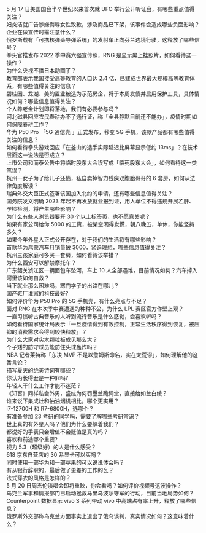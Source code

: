 5 月 17 日美国国会半个世纪以来首次就 UFO 举行公开听证会，有哪些重点值得关注？  
妇炎洁就广告涉嫌侮辱女性致歉，涉及商品已下架，该事件会造成哪些负面影响？企业在做宣传时需注意什么？  
俄罗斯载有「可携核弹头导弹系统」的发射车正向芬兰边境行驶，这释放了哪些信号？  
拳头官推发布 2022 季中赛六强宣传照，RNG 是显示屏上挂照片，如何看待这一操作？  
为什么央视不播日本动画了？  
教育部表示我国接受高等教育的人口达 2.4 亿，已建成世界最大规模高等教育体系，有哪些值得关注的信息？  
碧桂园、龙湖、美的置业被选为示范房企，将于本周发债并启用保护工具，具体情况如何？哪些信息值得关注？  
个人养老金计划即将落地，我们有必要参与吗？  
河北磁县回应农民春耕办不了通行证，称「全县静默目前还不能办」，疫情时期如何保障春耕工作？  
华为 P50 Pro 「5G 通信壳 」正式发布，秒变 5G 手机，该款产品都有哪些值得关注的信息？  
如何看待拳头游戏回应「在釜山的选手实际延迟比屏幕显示低约 13ms」？在技术层面这一说法是否成立？  
上市公司和而泰公告中将临时股东大会误写成「临死股东大会」，如何看待这一类笔误？  
杭州一女子为了给儿子还债，私自卖掉智力残疾双胞胎哥哥的 6 套房，如何从法律角度解读？  
瑞典外交大臣正式签署该国加入北约的申请，还有哪些信息值得关注？  
国务院发文明确 2023 年起不再发放就业报到证，用人单位不得违规开展乙肝、孕检检测，将产生哪些影响？  
为什么有些人浏览器要开 30 个以上标签页，也不愿意关呢？  
如果有家公司给你 5000 的工资，被架空闲得发慌，朝八晚五，单休，你能坚持多久？  
如果今年外星人正式公开存在，对于我们的生活将有哪些影响？  
首款华为鸿蒙汽车月销量破 3000，紧追理想，哪些信息值得关注？  
杭州三孩家庭可多买一套房，如何看待该举措？  
为什么西安可以解禁摩托车？  
广东韶关浈江区一辆面包车坠河，车上 10 人全部遇难，目前情况如何？汽车掉入河里该如何自救？  
当下就业那么困难吗，寒门学子的出路在哪儿？  
国产鞋厂谁家的科技最好?  
如何评价华为 P50 Pro 的 5G 手机壳，有什么亮点与不足？  
面对 RNG 在本次季中赛遭遇的种种不公，为什么 LPL 赛区官方作壁上观？  
一直习惯听古典音乐的人听到流行音乐是什么感觉，会喜欢听吗？  
如何看待国家统计局表示「一旦疫情得到有效控制，正常生活秩序得到恢复，被压抑的消费需求会得到较快释放」？  
为什么大家对实木颗粒板成见那么大？  
个子矮的防守球员能防住头球轰炸吗？  
NBA 记者莱特称「东决 MVP 不是以詹姆斯命名，实在太荒谬」，如何理解他的这番言论？  
描写夏天的绝美诗词有哪些？  
你认为长得丑是一种罪吗?  
年轻人干什么工作才能不迷茫？  
《知否》同样私会外男，盛纮为何罚墨兰跪祠堂，直接给如兰白绫？  
谁来说下集成灶和抽油烟机相比，哪个更实用？  
i7-12700H 和 R7-6800H，选哪个？  
有准备参加 23 考研的同学吗，需要了解哪些考研常识？  
世上真的有外星人吗？他们为什么要躲着我们？  
都说好的手表只会增值不会贬值是真的吗？  
喜欢和前途哪个重要?  
视力 5.3（超级好）的人是什么感受？  
618 京东自营店的 30 系显卡可以买吗？  
同时使用一部华为和一部苹果的可以说说体会吗？  
有从银行辞职的，最后做了更差的工作的么？  
法式穿衣的风格是怎样的？  
5 月 20 日周杰伦演唱会即将重映，你会看吗？如何评价视频号这波操作？  
乌克兰军事和情报部门已启动拯救马里乌波尔守军的行动，目前当地局势如何？  
Counterpoint 数据显示 vivo S 系列带动 vivo 中高端占有率上升，释放了哪些信息？  
俄罗斯外交部称乌克兰方面事实上退出了俄乌谈判，真实情况如何？这意味着什么？  
